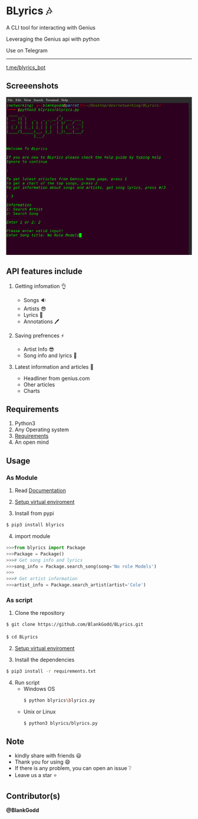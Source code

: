 # BLyrics :notes: 

A CLI tool for interacting with Genius

Leveraging the Genius api with python

Use on Telegram
****
[t.me/blyrics_bot](https://t.me/blyrics_bot)

## Screeenshots
<img src="screenshots/ss1.png" alt="Home page"> 


## API features include
1. Getting infomation :ok_hand:
   - Songs :sound:
   - Artists :sunglasses:
   - Lyrics :memo:
   - Annotations :pen:

2. Saving prefrences :zap:
   - Artist Info :sunglasses:
   - Song info and lyrics :memo:
   
3. Latest information and articles :dizzy:
   - Headliner from genius.com
   - Oher articles
   - Charts

## Requirements
1. Python3 
2. Any Operating system
3. [Requirements](requirements.txt)
4. An open mind

## Usage
### As Module
1. Read [Documentation](https://pypi.org/project/blyrics/)

2. [Setup virtual enviroment](https://realpython.com/python-virtual-environments-a-primer/)

3. Install from pypi
```sh
$ pip3 install blyrics
```
4. import module
```py
>>>from blyrics import Package
>>>Package = Package()
>>># Get song info and lyrics
>>>song_info = Package.search_song(song='No role Models')
>>>
>>># Get artist information
>>>artist_info = Package.search_artist(artist='Cole')
```

### As script
1. Clone the repository
```sh
$ git clone https://github.com/BlankGodd/BLyrics.git

$ cd BLyrics
```
2. [Setup virtual enviroment](https://realpython.com/python-virtual-environments-a-primer/)

3. Install the dependencies
```sh
$ pip3 install -r requirements.txt
```
4. Run script
   - Windows OS
     ```sh
     $ python blyrics\blyrics.py
     ```
   - Unix or Linux
     ```sh
     $ python3 blyrics/blyrics.py
     ```

## Note
- kindly share with friends :smiley:
- Thank you for using :smile:
- If there is any problem, you can open an issue :grey_question:
- Leave us a star :star:

## Contributor(s)
**@BlankGodd**


